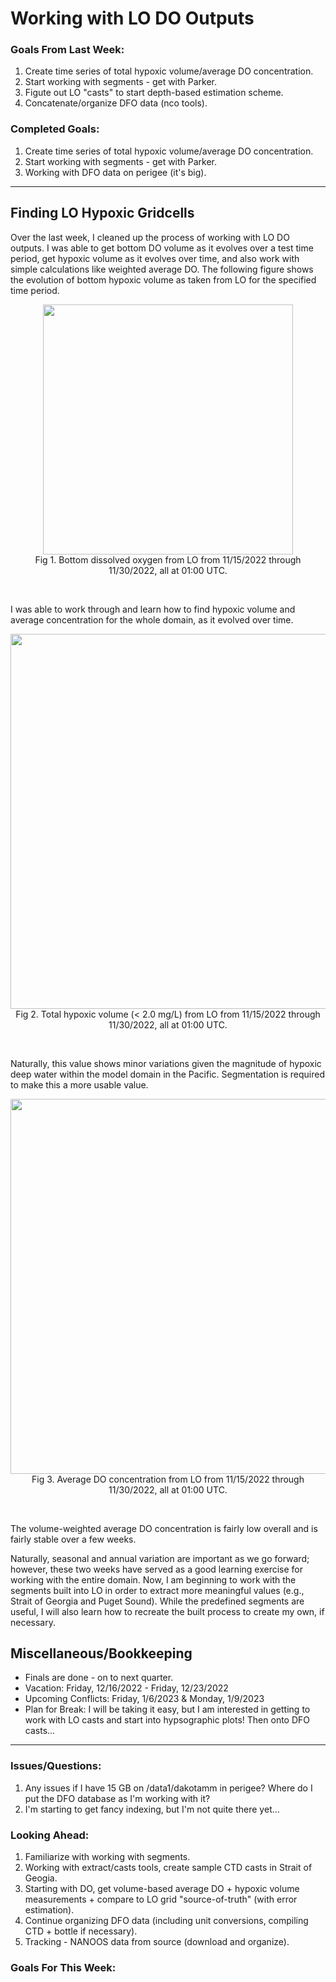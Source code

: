 # Working with LO DO Outputs

### Goals From Last Week:
1. Create time series of total hypoxic volume/average DO concentration.
2. Start working with segments - get with Parker.
3. Figute out LO "casts" to start depth-based estimation scheme.
4. Concatenate/organize DFO data (nco tools).

### Completed Goals:
1. Create time series of total hypoxic volume/average DO concentration.
2. Start working with segments - get with Parker.
3. Working with DFO data on perigee (it's big).

---

## Finding LO Hypoxic Gridcells

Over the last week, I cleaned up the process of working with LO DO outputs. I was able to get bottom DO volume as it evolves over a test time period, get hypoxic volume as it evolves over time, and also work with simple calculations like weighted average DO. The following figure shows the evolution of bottom hypoxic volume as taken from LO for the specified time period.

<p style="text-align:center;"><img src="https://user-images.githubusercontent.com/55995675/207697706-a5c0cddc-41b9-44d4-88f7-7c4328fe20be.gif" width="400"/><br>Fig 1. Bottom dissolved oxygen from LO from 11/15/2022 through 11/30/2022, all at 01:00 UTC.</p><br>

I was able to work through and learn how to find hypoxic volume and average concentration for the whole domain, as it evolved over time.

<p style="text-align:center;"><img src="https://user-images.githubusercontent.com/55995675/207698439-2579f9e9-7ddd-47ed-a1da-0bef34dad6b1.png" width="600"/><br>Fig 2. Total hypoxic volume (< 2.0 mg/L) from LO from 11/15/2022 through 11/30/2022, all at 01:00 UTC.</p><br>

Naturally, this value shows minor variations given the magnitude of hypoxic deep water within the model domain in the Pacific. Segmentation is required to make this a more usable value.

<p style="text-align:center;"><img src="https://user-images.githubusercontent.com/55995675/207698500-8cde9f3d-4cd6-455c-956a-b256a5163536.png" width="600"/><br>Fig 3. Average DO concentration from LO from 11/15/2022 through 11/30/2022, all at 01:00 UTC.</p><br>

The volume-weighted average DO concentration is fairly low overall and is fairly stable over a few weeks.

Naturally, seasonal and annual variation are important as we go forward; however, these two weeks have served as a good learning exercise for working with the entire domain. Now, I am beginning to work with the segments built into LO in order to extract more meaningful values (e.g., Strait of Georgia and Puget Sound). While the predefined segments are useful, I will also learn how to recreate the built process to create my own, if necessary.


## Miscellaneous/Bookkeeping 
* Finals are done - on to next quarter.
* Vacation: Friday, 12/16/2022 - Friday, 12/23/2022
* Upcoming Conflicts: Friday, 1/6/2023 & Monday, 1/9/2023
* Plan for Break: I will be taking it easy, but I am interested in getting to work with LO casts and start into hypsographic plots! Then onto DFO casts...

---

### Issues/Questions:
1. Any issues if I have 15 GB on /data1/dakotamm in perigee? Where do I put the DFO database as I'm working with it?
2. I'm starting to get fancy indexing, but I'm not quite there yet...

### Looking Ahead:
1. Familiarize with working with segments.
2. Working with extract/casts tools, create sample CTD casts in Strait of Geogia.
3. Starting with DO, get volume-based average DO + hypoxic volume measurements + compare to LO grid "source-of-truth" (with error estimation).
4. Continue organizing DFO data (including unit conversions, compiling CTD + bottle if necessary).
5. Tracking - NANOOS data from source (download and organize).

### Goals For This Week:

